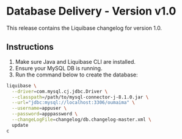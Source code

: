 
# Database Delivery - Version v1.0

This release contains the Liquibase changelog for version 1.0.

## Instructions

1. Make sure Java and Liquibase CLI are installed.
2. Ensure your MySQL DB is running.
3. Run the command below to create the database:

```bash
liquibase \
  --driver=com.mysql.cj.jdbc.Driver \
  --classpath=/path/to/mysql-connector-j-8.1.0.jar \
  --url="jdbc:mysql://localhost:3306/oumaima" \
  --username=appuser \
  --password=apppassword \
  --changeLogFile=changelog/db.changelog-master.xml \
  update
c
